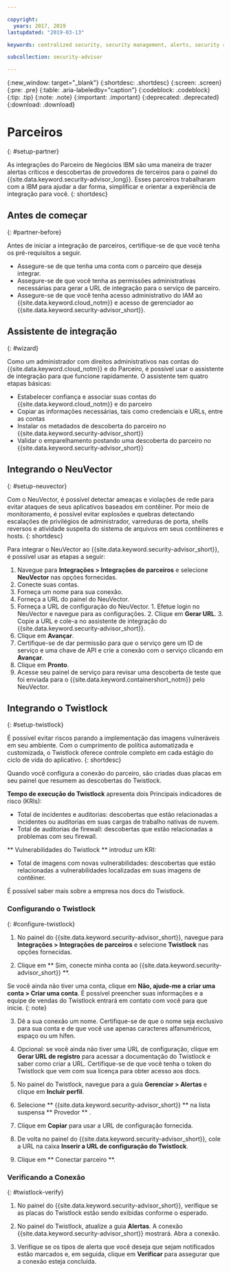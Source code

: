 ```yaml
---

copyright:
  years: 2017, 2019
lastupdated: "2019-03-13"

keywords: centralized security, security management, alerts, security risk, insights, threat detection

subcollection: security-advisor

---
```


{:new_window: target="_blank"}
{:shortdesc: .shortdesc}
{:screen: .screen}
{:pre: .pre}
{:table: .aria-labeledby="caption"}
{:codeblock: .codeblock}
{:tip: .tip}
{:note: .note}
{:important: .important}
{:deprecated: .deprecated}
{:download: .download}


# Parceiros
{: #setup-partner}

As integrações do Parceiro de Negócios IBM são uma maneira de trazer alertas críticos e descobertas de provedores de terceiros para o painel do {{site.data.keyword.security-advisor_long}}. Esses parceiros trabalharam com a IBM para ajudar a dar forma, simplificar e orientar a experiência de integração para você.
{: shortdesc}

## Antes de começar
{: #partner-before}

Antes de iniciar a integração de parceiros, certifique-se de que você tenha os pré-requisitos a seguir.

* Assegure-se de que tenha uma conta com o parceiro que deseja integrar.
* Assegure-se de que você tenha as permissões administrativas necessárias para gerar a URL de integração para o serviço de parceiro.
* Assegure-se de que você tenha acesso administrativo do IAM ao {{site.data.keyword.cloud_notm}} e acesso de gerenciador ao {{site.data.keyword.security-advisor_short}}.

## Assistente de integração
{: #wizard}

Como um administrador com direitos administrativos nas contas do {{site.data.keyword.cloud_notm}} e do Parceiro, é possível usar o assistente de integração para que funcione rapidamente. O assistente tem quatro etapas básicas:

* Estabelecer confiança e associar suas contas do {{site.data.keyword.cloud_notm}} e do parceiro
* Copiar as informações necessárias, tais como credenciais e URLs, entre as contas
* Instalar os metadados de descoberta do parceiro no {{site.data.keyword.security-advisor_short}}
* Validar o emparelhamento postando uma descoberta do parceiro no {{site.data.keyword.security-advisor_short}}


## Integrando o NeuVector
{: #setup-neuvector}

Com o NeuVector, é possível detectar ameaças e violações de rede para evitar ataques de seus aplicativos baseados em contêiner. Por meio de monitoramento, é possível evitar explosões e quebras detectando escalações de privilégios de administrador, varreduras de porta, shells reversos e atividade suspeita do sistema de arquivos em seus contêineres e hosts.
{: shortdesc}

Para integrar o NeuVector ao {{site.data.keyword.security-advisor_short}}, é possível usar as etapas a seguir:

1. Navegue para **Integrações > Integrações de parceiros** e selecione **NeuVector** nas opções fornecidas.
2. Conecte suas contas.
  1. Forneça um nome para sua conexão.
  2. Forneça a URL do painel do NeuVector.
  3. Forneça a URL de configuração do NeuVector.
    1. Efetue login no NeuVector e navegue para as configurações.
    2. Clique em **Gerar URL**.
    3. Copie a URL e cole-a no assistente de integração do {{site.data.keyword.security-advisor_short}}.
  4. Clique em **Avançar**.
3. Certifique-se de dar permissão para que o serviço gere um ID de serviço e uma chave de API e crie a conexão com o serviço clicando em **Avançar**.
4. Clique em **Pronto**.
5. Acesse seu painel de serviço para revisar uma descoberta de teste que foi enviada para o {{site.data.keyword.containershort_notm}} pelo NeuVector.



## Integrando o Twistlock
{: #setup-twistlock}

É possível evitar riscos parando a implementação das imagens vulneráveis em seu ambiente. Com o cumprimento de política automatizada e customizada, o Twistlock oferece controle completo em cada estágio do ciclo de vida do aplicativo.
{: shortdesc}

Quando você configura a conexão do parceiro, são criadas duas placas em seu painel que resumem as descobertas do Twistlock.

**Tempo de execução do Twistlock** apresenta dois Principais indicadores de risco (KRIs):

* Total de incidentes e auditorias: descobertas que estão relacionadas a incidentes ou auditorias em suas cargas de trabalho nativas de nuvem.
* Total de auditorias de firewall: descobertas que estão relacionadas a problemas com seu firewall.

** Vulnerabilidades do Twistlock **  introduz um KRI:

* Total de imagens com novas vulnerabilidades: descobertas que estão relacionadas a vulnerabilidades localizadas em suas imagens de contêiner.

É possível saber mais sobre a empresa nos docs do Twistlock.

### Configurando o Twistlock
{: #configure-twistlock}

1. No painel do {{site.data.keyword.security-advisor_short}}, navegue para **Integrações > Integrações de parceiros** e selecione **Twistlock** nas opções fornecidas.

2. Clique em  ** Sim, conecte minha conta ao  {{site.data.keyword.security-advisor_short}} **.

  Se você ainda não tiver uma conta, clique em **Não, ajude-me a criar uma conta > Criar uma conta**. É possível preencher suas informações e a equipe de vendas do Twistlock entrará em contato com você para que inicie.
  {: note}

3. Dê a sua conexão um nome. Certifique-se de que o nome seja exclusivo para sua conta e de que você use apenas caracteres alfanuméricos, espaço ou um hífen.

4. Opcional: se você ainda não tiver uma URL de configuração, clique em **Gerar URL de registro** para acessar a documentação do Twistlock e saber como criar a URL. Certifique-se de que você tenha o token do Twistlock que vem com sua licença para obter acesso aos docs.

5. No painel do Twistlock, navegue para a guia **Gerenciar > Alertas** e clique em **Incluir perfil**.

6. Selecione  ** {{site.data.keyword.security-advisor_short}} **  na lista suspensa  ** Provedor ** .

7. Clique em **Copiar** para usar a URL de configuração fornecida.

8. De volta no painel do {{site.data.keyword.security-advisor_short}}, cole a URL na caixa **Inserir a URL de configuração do Twistlock**.

9. Clique em  ** Conectar parceiro **.

### Verificando a Conexão
{: #twistlock-verify}

1. No painel do {{site.data.keyword.security-advisor_short}}, verifique se as placas do Twistlock estão sendo exibidas conforme o esperado.

2. No painel do Twistlock, atualize a guia **Alertas**. A conexão  {{site.data.keyword.security-advisor_short}}  mostrará. Abra a conexão.

3. Verifique se os tipos de alerta que você deseja que sejam notificados estão marcados e, em seguida, clique em **Verificar** para assegurar que a conexão esteja concluída.
